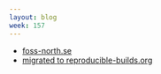 ```yaml
---
layout: blog
week: 157
---
```


* [foss-north.se](http://foss-north.se/2018/speakers-and-talks.html#clamb)
* [migrated to reproducible-builds.org](Blog)
